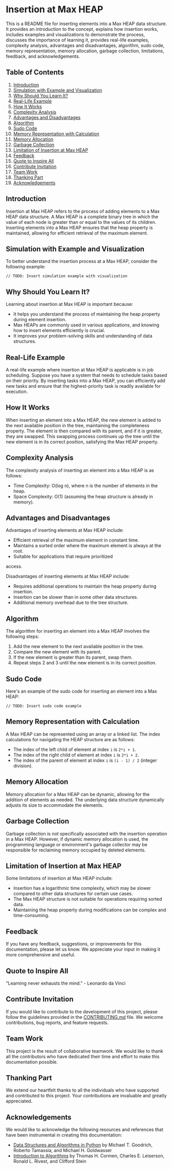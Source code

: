 # Insertion at Max HEAP

This is a README file for inserting elements into a Max HEAP data structure. It provides an introduction to the concept, explains how insertion works, includes examples and visualizations to demonstrate the process, discusses the importance of learning it, provides real-life examples, complexity analysis, advantages and disadvantages, algorithm, sudo code, memory representation, memory allocation, garbage collection, limitations, feedback, and acknowledgements.

## Table of Contents

1. [Introduction](#introduction)
2. [Simulation with Example and Visualization](#simulation-with-example-and-visualization)
3. [Why Should You Learn It?](#why-should-you-learn-it)
4. [Real-Life Example](#real-life-example)
5. [How It Works](#how-it-works)
6. [Complexity Analysis](#complexity-analysis)
7. [Advantages and Disadvantages](#advantages-and-disadvantages)
8. [Algorithm](#algorithm)
9. [Sudo Code](#sudo-code)
10. [Memory Representation with Calculation](#memory-representation-with-calculation)
11. [Memory Allocation](#memory-allocation)
12. [Garbage Collection](#garbage-collection)
13. [Limitation of Insertion at Max HEAP](#limitation-of-insertion-at-max-heap)
14. [Feedback](#feedback)
15. [Quote to Inspire All](#quote-to-inspire-all)
16. [Contribute Invitation](#contribute-invitation)
17. [Team Work](#team-work)
18. [Thanking Part](#thanking-part)
19. [Acknowledgements](#acknowledgements)

## Introduction

Insertion at Max HEAP refers to the process of adding elements to a Max HEAP data structure. A Max HEAP is a complete binary tree in which the value of each node is greater than or equal to the values of its children. Inserting elements into a Max HEAP ensures that the heap property is maintained, allowing for efficient retrieval of the maximum element.

## Simulation with Example and Visualization

To better understand the insertion process at a Max HEAP, consider the following example:

```
// TODO: Insert simulation example with visualization
```

## Why Should You Learn It?

Learning about insertion at Max HEAP is important because:

- It helps you understand the process of maintaining the heap property during element insertion.
- Max HEAPs are commonly used in various applications, and knowing how to insert elements efficiently is crucial.
- It improves your problem-solving skills and understanding of data structures.

## Real-Life Example

A real-life example where insertion at Max HEAP is applicable is in job scheduling. Suppose you have a system that needs to schedule tasks based on their priority. By inserting tasks into a Max HEAP, you can efficiently add new tasks and ensure that the highest-priority task is readily available for execution.

## How It Works

When inserting an element into a Max HEAP, the new element is added to the next available position in the tree, maintaining the completeness property. The element is then compared with its parent, and if it is greater, they are swapped. This swapping process continues up the tree until the new element is in its correct position, satisfying the Max HEAP property.

## Complexity Analysis

The complexity analysis of inserting an element into a Max HEAP is as follows:

- Time Complexity: O(log n), where n is the number of elements in the heap.
- Space Complexity: O(1) (assuming the heap structure is already in memory).

## Advantages and Disadvantages

Advantages of inserting elements at Max HEAP include:

- Efficient retrieval of the maximum element in constant time.
- Maintains a sorted order where the maximum element is always at the root.
- Suitable for applications that require prioritized

 access.

Disadvantages of inserting elements at Max HEAP include:

- Requires additional operations to maintain the heap property during insertion.
- Insertion can be slower than in some other data structures.
- Additional memory overhead due to the tree structure.

## Algorithm

The algorithm for inserting an element into a Max HEAP involves the following steps:

1. Add the new element to the next available position in the tree.
2. Compare the new element with its parent.
3. If the new element is greater than its parent, swap them.
4. Repeat steps 2 and 3 until the new element is in its correct position.

## Sudo Code

Here's an example of the sudo code for inserting an element into a Max HEAP:

```
// TODO: Insert sudo code example
```

## Memory Representation with Calculation

A Max HEAP can be represented using an array or a linked list. The index calculations for navigating the HEAP structure are as follows:

- The index of the left child of element at index `i` is `2*i + 1`.
- The index of the right child of element at index `i` is `2*i + 2`.
- The index of the parent of element at index `i` is `(i - 1) / 2` (integer division).

## Memory Allocation

Memory allocation for a Max HEAP can be dynamic, allowing for the addition of elements as needed. The underlying data structure dynamically adjusts its size to accommodate the elements.

## Garbage Collection

Garbage collection is not specifically associated with the insertion operation in a Max HEAP. However, if dynamic memory allocation is used, the programming language or environment's garbage collector may be responsible for reclaiming memory occupied by deleted elements.

## Limitation of Insertion at Max HEAP

Some limitations of insertion at Max HEAP include:

- Insertion has a logarithmic time complexity, which may be slower compared to other data structures for certain use cases.
- The Max HEAP structure is not suitable for operations requiring sorted data.
- Maintaining the heap property during modifications can be complex and time-consuming.

## Feedback

If you have any feedback, suggestions, or improvements for this documentation, please let us know. We appreciate your input in making it more comprehensive and useful.

## Quote to Inspire All

"Learning never exhausts the mind." - Leonardo da Vinci

## Contribute Invitation

If you would like to contribute to the development of this project, please follow the guidelines provided in the [CONTRIBUTING.md](CONTRIBUTING.md) file. We welcome contributions, bug reports, and feature requests.

## Team Work

This project is the result of collaborative teamwork. We would like to thank all the contributors who have dedicated their time and effort to make this documentation possible.

## Thanking Part

We extend our heartfelt thanks to all the individuals who have supported and contributed to this project. Your contributions are invaluable and greatly appreciated.

## Acknowledgements

We would like to acknowledge the following resources and references that have been instrumental in creating this documentation:

- [Data Structures and Algorithms in Python](https://www.amazon.com/Data-Structures-Algorithms-Python-Goodrich/dp/1118290275) by Michael T. Goodrich, Roberto Tamassia, and Michael H. Goldwasser
- [Introduction to Algorithms](https://mitpress.mit.edu/books/introduction-algorithms) by Thomas H. Cormen, Charles E. Leiserson, Ronald L. Rivest, and Clifford Stein
